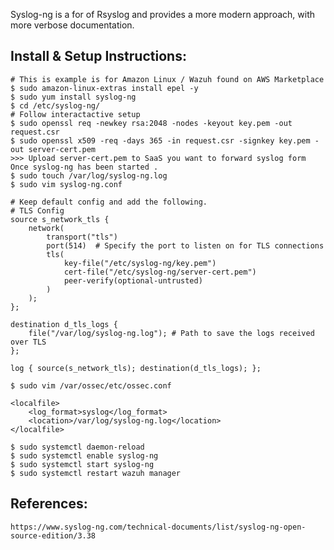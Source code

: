 Syslog-ng is a for of Rsyslog and provides a more modern approach, with more verbose documentation.

Install & Setup Instructions:
-----------------------------

    # This is example is for Amazon Linux / Wazuh found on AWS Marketplace
    $ sudo amazon-linux-extras install epel -y
    $ sudo yum install syslog-ng
    $ cd /etc/syslog-ng/
    # Follow interactactive setup
    $ sudo openssl req -newkey rsa:2048 -nodes -keyout key.pem -out request.csr
    $ sudo openssl x509 -req -days 365 -in request.csr -signkey key.pem -out server-cert.pem
    >>> Upload server-cert.pem to SaaS you want to forward syslog form Once syslog-ng has been started . 
    $ sudo touch /var/log/syslog-ng.log
    $ sudo vim syslog-ng.conf

    # Keep default config and add the following. 
    # TLS Config
    source s_network_tls {
        network(
            transport("tls")
            port(514)  # Specify the port to listen on for TLS connections
            tls(
                key-file("/etc/syslog-ng/key.pem")
                cert-file("/etc/syslog-ng/server-cert.pem")
                peer-verify(optional-untrusted) 
            )
        );
    };

    destination d_tls_logs {
        file("/var/log/syslog-ng.log"); # Path to save the logs received over TLS
    };

    log { source(s_network_tls); destination(d_tls_logs); };

    $ sudo vim /var/ossec/etc/ossec.conf

    <localfile>
        <log_format>syslog</log_format>
        <location>/var/log/syslog-ng.log</location>
    </localfile>
  
    $ sudo systemctl daemon-reload
    $ sudo systemctl enable syslog-ng
    $ sudo systemctl start syslog-ng
    $ sudo systemctl restart wazuh manager

References:
-----------

    https://www.syslog-ng.com/technical-documents/list/syslog-ng-open-source-edition/3.38
    
